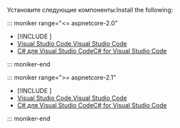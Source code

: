 <span data-ttu-id="3d8bb-101">Установите следующие компоненты:</span><span class="sxs-lookup"><span data-stu-id="3d8bb-101">Install the following:</span></span>

::: moniker range="<= aspnetcore-2.0"

* [!INCLUDE [](~/includes/net-core-sdk-download-link.md)]
* [<span data-ttu-id="3d8bb-102">Visual Studio Code.</span><span class="sxs-lookup"><span data-stu-id="3d8bb-102">Visual Studio Code</span></span>](https://code.visualstudio.com/download)
* [<span data-ttu-id="3d8bb-103">C# для Visual Studio Code</span><span class="sxs-lookup"><span data-stu-id="3d8bb-103">C# for Visual Studio Code</span></span>](https://marketplace.visualstudio.com/items?itemName=ms-vscode.csharp)

::: moniker-end

::: moniker range=">= aspnetcore-2.1"

* [!INCLUDE [](~/includes/2.1-SDK.md)]
* [<span data-ttu-id="3d8bb-104">Visual Studio Code.</span><span class="sxs-lookup"><span data-stu-id="3d8bb-104">Visual Studio Code</span></span>](https://code.visualstudio.com/download)
* [<span data-ttu-id="3d8bb-105">C# для Visual Studio Code</span><span class="sxs-lookup"><span data-stu-id="3d8bb-105">C# for Visual Studio Code</span></span>](https://marketplace.visualstudio.com/items?itemName=ms-vscode.csharp)

::: moniker-end
